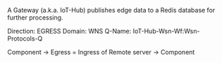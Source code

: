 A Gateway (a.k.a. IoT-Hub) publishes edge data to a Redis database for further processing.

Direction: EGRESS
Domain: WNS
Q-Name: IoT-Hub-Wsn-Wf:Wsn-Protocols-Q
      
Component -> Egress = Ingress of Remote server -> Component
